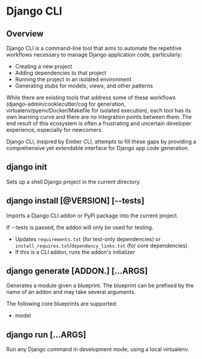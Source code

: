 Django CLI
==========

Overview
--------

Django CLI is a command-line tool that aims to automate the repetitive workflows necessary
to manage Django application code, particularly:

* Creating a new project
* Adding dependencies to that project
* Running the project in an isolated environment
* Generating stubs for models, views, and other patterns

While there are existing tools that address some of these workflows
(django-admin/cookiecutter/cog for generation, virtualenv/pyenv/Docker/Makefile for isolated execution),
each tool has its own learning curve and there are no integration points between them.
The end result of this ecosystem is often a frustrating and uncertain developer experience, especially
for newcomers.

Django CLI, insipred by Ember CLI, attempts to fill these gaps by providing a comprehensive yet extendable
interface for Django app code generation.

django init <APP>
-------------------------------------------------------------------------------

Sets up a shell Django project in the current directory.

django install <ADDON>[@VERSION] [--tests]
-------------------------------------------------------------------------------

Imports a Django CLI addon or PyPi package into the current project.

If --tests is passed, the addon will only be used for testing.

- Updates `requirements.txt` (for test-only dependencies) 
  or `install_requires.txt`/`dependency_links.txt` (for core dependencies)
- If this is a CLI addon, runs the addon's initializer

django generate [ADDON.]<BLUEPRINT> [...ARGS]
-------------------------------------------------------------------------------

Generates a module given a blueprint. The blueprint can be prefixed by the name
of an addon and may take several arguments.

The following core blueprints are supported:

* model

django run <COMMAND> [...ARGS]
-------------------------------------------------------------------------------

Run any Django command in development mode, using a local virtualenv.
